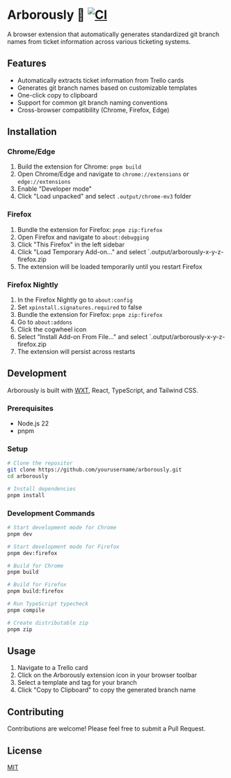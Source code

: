 # Arborously 🌳 [![CI](https://github.com/farmisen/arborously/actions/workflows/ci.yml/badge.svg)](https://github.com/farmisen/arborously/actions/workflows/ci.yml)

A browser extension that automatically generates standardized git branch names from ticket information across various ticketing systems.

## Features

- Automatically extracts ticket information from Trello cards
- Generates git branch names based on customizable templates
- One-click copy to clipboard
- Support for common git branch naming conventions
- Cross-browser compatibility (Chrome, Firefox, Edge)

## Installation

### Chrome/Edge

1. Build the extension for Chrome: `pnpm build`
2. Open Chrome/Edge and navigate to `chrome://extensions` or `edge://extensions`
3. Enable "Developer mode"
4. Click "Load unpacked" and select `.output/chrome-mv3` folder

### Firefox

1. Bundle the extension for Firefox: `pnpm zip:firefox`
2. Open Firefox and navigate to `about:debugging`
3. Click "This Firefox" in the left sidebar
4. Click "Load Temporary Add-on..." and select `.output/arborously-x-y-z-firefox.zip
5. The extension will be loaded temporarily until you restart Firefox

### Firefox Nightly

1. In the Firefox Nightly go to `about:config`
2. Set `xpinstall.signatures.required` to false
3. Bundle the extension for Firefox: `pnpm zip:firefox`
4. Go to `about:addons`
5. Click the cogwheel icon
6. Select "Install Add-on From File..." and select `.output/arborously-x-y-z-firefox.zip
7. The extension will persist across restarts

## Development

Arborously is built with [WXT](https://wxt.dev/), React, TypeScript, and Tailwind CSS.

### Prerequisites

- Node.js 22
- pnpm

### Setup

```bash
# Clone the repositor
git clone https://github.com/yourusername/arborously.git
cd arborously

# Install dependencies
pnpm install
```

### Development Commands

```bash
# Start development mode for Chrome
pnpm dev

# Start development mode for Firefox
pnpm dev:firefox

# Build for Chrome
pnpm build

# Build for Firefox
pnpm build:firefox

# Run TypeScript typecheck
pnpm compile

# Create distributable zip
pnpm zip
```

## Usage

1. Navigate to a Trello card
2. Click on the Arborously extension icon in your browser toolbar
3. Select a template and tag for your branch
4. Click "Copy to Clipboard" to copy the generated branch name

## Contributing

Contributions are welcome! Please feel free to submit a Pull Request.

## License

[MIT](LICENSE)
